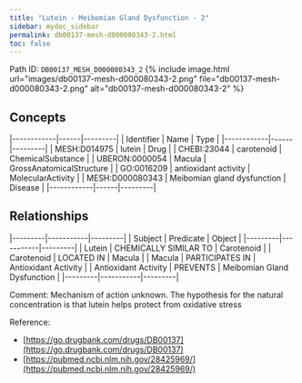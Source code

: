 ```yaml
---
title: "Lutein - Meibomian Gland Dysfunction - 2"
sidebar: mydoc_sidebar
permalink: db00137-mesh-d000080343-2.html
toc: false 
---
```



Path ID: `DB00137_MESH_D000080343_2`
{% include image.html url="images/db00137-mesh-d000080343-2.png" file="db00137-mesh-d000080343-2.png" alt="db00137-mesh-d000080343-2" %}

## Concepts

|------------|------|---------|
| Identifier | Name | Type    |
|------------|------|---------|
| MESH:D014975 | lutein | Drug |
| CHEBI:23044 | carotenoid | ChemicalSubstance |
| UBERON:0000054 | Macula | GrossAnatomicalStructure |
| GO:0016209 | antioxidant activity | MolecularActivity |
| MESH:D000080343 | Meibomian gland dysfunction | Disease |
|------------|------|---------|

## Relationships

|---------|-----------|---------|
| Subject | Predicate | Object  |
|---------|-----------|---------|
| Lutein | CHEMICALLY SIMILAR TO | Carotenoid |
| Carotenoid | LOCATED IN | Macula |
| Macula | PARTICIPATES IN | Antioxidant Activity |
| Antioxidant Activity | PREVENTS | Meibomian Gland Dysfunction |
|---------|-----------|---------|

Comment: Mechanism of action unknown. The hypothesis for the natural concentration is that lutein helps protect from oxidative stress

Reference: 
  - [https://go.drugbank.com/drugs/DB00137](https://go.drugbank.com/drugs/DB00137)
  - [https://pubmed.ncbi.nlm.nih.gov/28425969/](https://pubmed.ncbi.nlm.nih.gov/28425969/)
